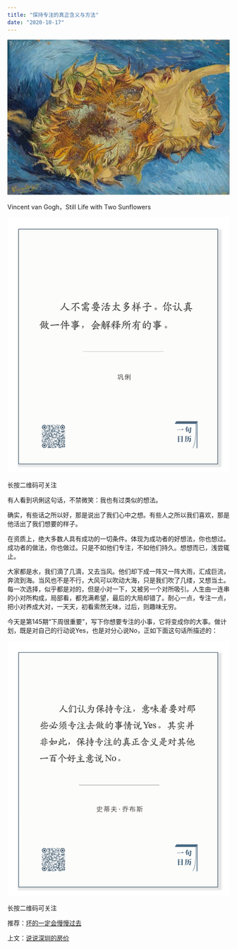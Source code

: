 ```yaml
---
title: "保持专注的真正含义与方法"
date: "2020-10-17"
---
```


  

![连岳文章](images/连岳文章picture-9.jpg)

Vincent van Gogh，Still Life with Two Sunflowers

  

![连岳文章](images/连岳文章picture-10.jpg)

 长按二维码可关注

  

有人看到巩俐这句话，不禁微笑：我也有过类似的想法。

  

确实，有些话之所以好，那是说出了我们心中之想。有些人之所以我们喜欢，那是他活出了我们想要的样子。

  

在资质上，绝大多数人具有成功的一切条件。体现为成功者的好想法，你也想过。成功者的做法，你也做过。只是不如他们专注，不如他们持久。想想而已，浅尝辄止。

  

大家都是水，我们滴了几滴，又去当风。他们却下成一阵又一阵大雨，汇成巨流，奔流到海。当风也不是不行，大风可以吹动大海，只是我们吹了几缕，又想当土。每一次选择，似乎都是对的，但是小对一下，又被另一个对所吸引。人生由一连串的小对所构成，局部看，都充满希望，最后的大局却错了。耐心一点，专注一点，把小对养成大对，一天天，初看索然无味，过后，则趣味无穷。

  

今天是第145期“下周很重要”，写下你想要专注的小事，它将变成你的大事。做计划，既是对自己的行动说Yes，也是对分心说No，正如下面这句话所描述的：

  

![连岳文章](images/连岳文章picture-11.jpg)

 长按二维码可关注

  

推荐：[坏的一定会慢慢过去](http://mp.weixin.qq.com/s?__biz=MjM5NDU0Mjk2MQ==&mid=2651649335&idx=1&sn=4bf1ba89aad874aa603bdfc374582aae&chksm=bd7e71298a09f83ff896329fa32618a5ab441a3a3792e0085eb911b9607a5886091e42479bfb&scene=21#wechat_redirect)  

上文：[说说深圳的房价](http://mp.weixin.qq.com/s?__biz=MjM5NDU0Mjk2MQ==&mid=2651650147&idx=1&sn=ee2a6efffa385608c572a21b10db4ed9&chksm=bd7e7c7d8a09f56bea8c738aa748faa7b5b913bf24cc5e591eb5989816ef41672be372b040b6&scene=21#wechat_redirect)
